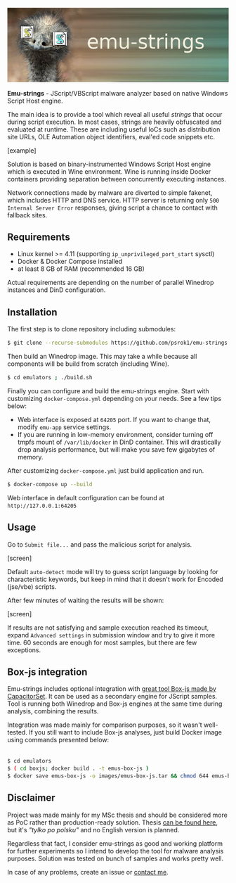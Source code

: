 <p align="center">
  <img src="src/web/src/logo.jpg">
</p>

**Emu-strings** - JScript/VBScript malware analyzer based on native Windows Script Host engine.

The main idea is to provide a tool which reveal all useful *strings* that occur during script execution. In most cases, strings are heavily obfuscated and evaluated at runtime. These are including useful IoCs such as distribution site URLs, OLE Automation object identifiers, eval'ed code snippets etc.

[example]

Solution is based on binary-instrumented Windows Script Host engine which is executed in Wine environment. Wine is running inside Docker containers providing separation between concurrently executing instances. 

Network connections made by malware are diverted to simple fakenet, which includes HTTP and DNS service. HTTP server is returning only `500 Internal Server Error` responses, giving script a chance to contact with fallback sites. 

## Requirements

* Linux kernel >= 4.11 (supporting `ip_unprivileged_port_start` sysctl)
* Docker & Docker Compose installed
* at least 8 GB of RAM (recommended 16 GB)
 
Actual requirements are depending on the number of parallel Winedrop instances and DinD configuration.

## Installation

The first step is to clone repository including submodules:

```bash
$ git clone --recurse-submodules https://github.com/psrok1/emu-strings.git
```

Then build an Winedrop image. This may take a while because all components will be build from scratch (including Wine).

```bash
$ cd emulators ; ./build.sh 
```

Finally you can configure and build the emu-strings engine. Start with customizing `docker-compose.yml` depending on your needs. See a few tips below:

* Web interface is exposed at `64205` port. If you want to change that, modify `emu-app` service settings. 
* If you are running in low-memory environment, consider turning off tmpfs mount of `/var/lib/docker` in DinD container. This will drastically drop analysis performance, but will make you save few gigabytes of memory.

After customizing `docker-compose.yml` just build application and run.

```bash
$ docker-compose up --build
```

Web interface in default configuration can be found at `http://127.0.0.1:64205`

## Usage

Go to `Submit file...` and pass the malicious script for analysis. 

[screen]

Default `auto-detect` mode will try to guess script language by looking for characteristic keywords, but keep in mind that it doesn't work for Encoded (jse/vbe) scripts.

After few minutes of waiting the results will be shown:

[screen]

If results are not satisfying and sample execution reached its timeout, expand `Advanced settings` in submission window and try to give it more time. 60 seconds are enough for most samples, but there are few exceptions.

## Box-js integration

Emu-strings includes optional integration with [great tool Box-js made by CapacitorSet](https://github.com/CapacitorSet/box-js). It can be used as a secondary engine for JScript samples. Tool is running both Winedrop and Box-js engines at the same time during analysis, combining the results.

Integration was made mainly for comparison purposes, so it wasn't well-tested. If you still want to include Box-js analyses, just build Docker image using commands presented below:

```bash

$ cd emulators
$ ( cd boxjs; docker build . -t emus-box-js )
$ docker save emus-box-js -o images/emus-box-js.tar && chmod 644 emus-box-js.tar

``` 

## Disclaimer

Project was made mainly for my MSc thesis and should be considered more as PoC rather than production-ready solution. Thesis [can be found here](https://0xcc.pl/static/msc/psrok1-msc.pdf), but it's *"tylko po polsku"* and no English version is planned.

Regardless that fact, I consider emu-strings as good and working platform for further experiments so I intend to develop the tool for malware analysis purposes. Solution was tested on bunch of samples and works pretty well.

In case of any problems, create an issue or [contact me](https://0xcc.pl/contact.html).